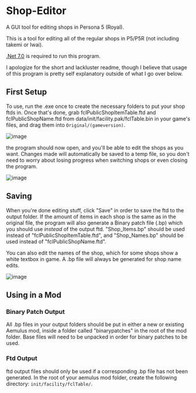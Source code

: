 # Shop-Editor
A GUI tool for editing shops in Persona 5 (Royal).

This is a tool for editing all of the regular shops in P5/P5R (not including takemi or Iwai).

[.Net 7.0](https://dotnet.microsoft.com/en-us/download/dotnet/7.0) is required to run this program.

I apologize for the short and lackluster readme, though I believe that usage of this program is pretty self explanatory outside of what I go over below.
## First Setup
To use, run the .exe once to create the necessary folders to put your shop ftds in. Once that's done, grab fclPublicShopItemTable.ftd and fclPublicShopName.ftd from data/init/facility.pak/fclTable.bin in your game's files, and drag them into ```Original/(gameversion)```.

![image](https://user-images.githubusercontent.com/89033534/177061986-92a73779-747e-4c17-b0cb-6113812ca273.png)

the program should now open, and you'll be able to edit the shops as you want. Changes made will automatically be saved to a temp file, so you don't need to worry about losing progress when switching shops or even closing the program.

![image](https://user-images.githubusercontent.com/89033534/177225170-04129987-797b-4c2a-8a78-8f0b013fd1f3.png)

## Saving
When you're done editing stuff, click "Save" in order to save the ftd to the output folder. If the amount of items in each shop is the same as in the original file, the program will also generate a Binary patch file (.bp) which you should use *instead* of the output ftd. "Shop_Items.bp" should be used instead of "fclPublicShopItemTable.ftd", and "Shop_Names.bp" should be used instead of "fclPublicShopName.ftd".

You can also edit the names of the shop, which for some shops show a white textbox in game. A .bp file will always be generated for shop name edits.

![image](https://user-images.githubusercontent.com/89033534/177062306-634e2bf2-f589-47db-a52b-98e8b4a3966c.png)

## Using in a Mod
### Binary Patch Output
All .bp files in your output folders should be put in either a new or existing Aemulus mod, inside a folder called "binarypatches" in the root of the mod folder. Base files will need to be unpacked in order for binary patches to be used.

### Ftd Output
ftd output files should only be used if a corresponding .bp file has not been generated. In the root of your aemulus mod folder, create the following directory: ```init/facility/fclTable/```.
